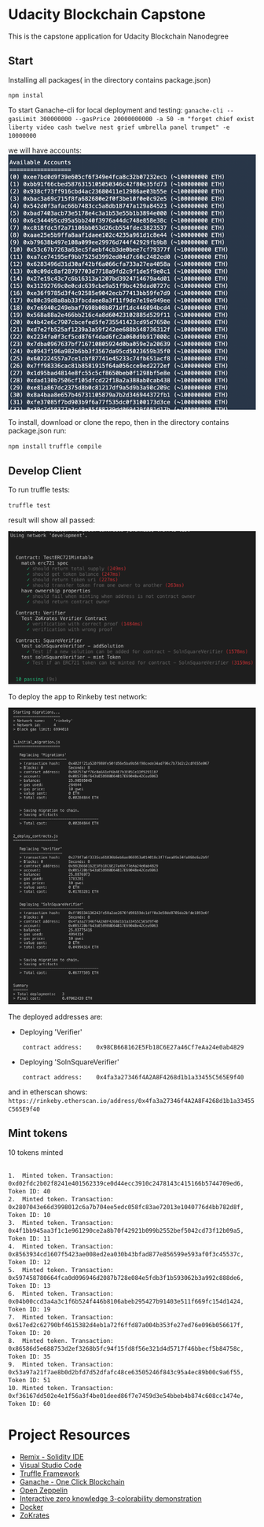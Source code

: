 # Udacity Blockchain Capstone

This is the capstone application for Udacity Blockchain Nanodegree 

## Start

Installing all packages( in the directory contains package.json)
```
npm instal 
```
To start Ganache-cli for local deployment and testing: 
`ganache-cli --gasLimit 300000000 --gasPrice 20000000000 -a 50 -m "forget chief exist liberty video cash twelve nest grief umbrella panel trumpet" -e 10000000`

we will have accounts: 
![accounts](images/accounts.png)


To install, download or clone the repo, then in the directory contains package.json run:

`npm install`
`truffle compile`

## Develop Client

To run truffle tests:

`truffle test`

result will show all passed: 

![truffle test](images/test_rinkeby.png)

To deploy the app to Rinkeby test network: 

![truffle migration](images/deploy_rinkeby.png)

The deployed addresses are: 

* Deploying 'Verifier'
```
    contract address:    0x98CB668162E5Fb18C6E27a46Cf7eAa24e0ab4829
```
* Deploying 'SolnSquareVerifier'
```
    contract address:    0x4fa3a27346f4A2A8F4268d1b1a33455C565E9f40
```

and in etherscan shows: 
`https://rinkeby.etherscan.io/address/0x4fa3a27346f4A2A8F4268d1b1a33455C565E9f40`

## Mint tokens

10 tokens minted

```

1.  Minted token. Transaction: 0xd02fdc2b02f8241e401562339ce0d44ecc3910c2478143c415166b5744709ed6, Token ID: 40
2.  Minted token. Transaction: 0x2807043e66d3998012c6a7b704ee5edc058fc83ae72013e1040776d4bb782d8f, Token ID: 10 
3.  Minted token. Transaction: 0x4f1bb945aa3f1c1e961290ce2a8b70f42921b099b2552bef5042cd73f12b09a5, Token ID: 11
4.  Minted token. Transaction: 0x8563934cd1607f5423ae008ed2ea030b43bfad877e856599e593af0f3c45537c, Token ID: 12
5.  Minted token. Transaction: 0x597458780664fca0d096946d2087b728e084e5fdb3f1b593062b3a992c888de6, Token ID: 13
6.  Minted token. Transaction: 0x04b00ccd3a4a3c1f6b524f446b8106abeb295427b91403e511f669fc154d1424, Token ID: 19 
7.  Minted token. Transaction: 0x617ed2c62790bf4615382d4eb1a72f6ffd87a004b353fe27ed76e096b056617f, Token ID: 20
8.  Minted token. Transaction: 0x86586d5e688753d2ef3268b5fc94f15fd8f56e321d4d5717f46bbecf5b84758c, Token ID: 35
9.  Minted token. Transaction: 0x53a97a21f7ae8b0d2bfd7d52dfafc48ce63505246f843c95a4ec89b00c9a6f55, Token ID: 51 
10. Minted token. Transaction: 0xf36167dd502e4e1f56a3f4be01deed86f7e7459d3e54bbeb4b874c608cc1474e, Token ID: 60

```


# Project Resources

* [Remix - Solidity IDE](https://remix.ethereum.org/)
* [Visual Studio Code](https://code.visualstudio.com/)
* [Truffle Framework](https://truffleframework.com/)
* [Ganache - One Click Blockchain](https://truffleframework.com/ganache)
* [Open Zeppelin ](https://openzeppelin.org/)
* [Interactive zero knowledge 3-colorability demonstration](http://web.mit.edu/~ezyang/Public/graph/svg.html)
* [Docker](https://docs.docker.com/install/)
* [ZoKrates](https://github.com/Zokrates/ZoKrates)
